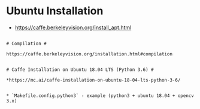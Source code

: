 # Ubuntu Installation #

* https://caffe.berkeleyvision.org/install_apt.html

```

# Compilation #

https://caffe.berkeleyvision.org/installation.html#compilation


# Caffe Installation on Ubuntu 18.04 LTS (Python 3.6) #

*https://mc.ai/caffe-installation-on-ubuntu-18-04-lts-python-3-6/


* `Makefile.config.python3` - example (python3 + ubuntu 18.04 + opencv 3.x)
